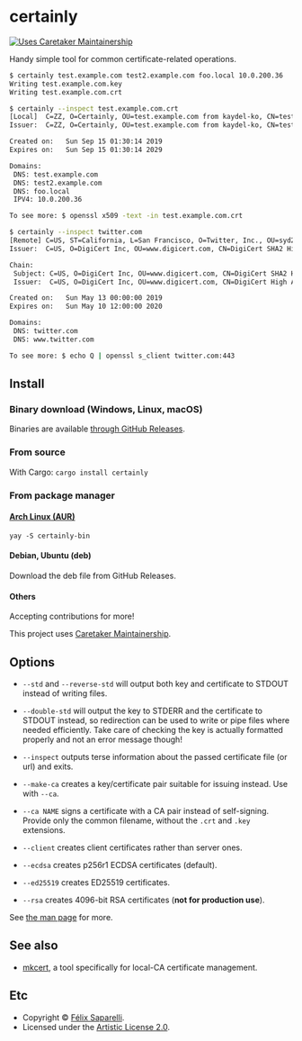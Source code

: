 # certainly

[![Uses Caretaker Maintainership](https://flat.badgen.net/badge/Caretaker/Maintainership%20👥%20/purple)](https://gist.github.com/passcod/7332390db1813f9bccb07e5cf3a9649b)

Handy simple tool for common certificate-related operations.

```bash
$ certainly test.example.com test2.example.com foo.local 10.0.200.36
Writing test.example.com.key
Writing test.example.com.crt

$ certainly --inspect test.example.com.crt
[Local]  C=ZZ, O=Certainly, OU=test.example.com from kaydel-ko, CN=test.example.com
Issuer:  C=ZZ, O=Certainly, OU=test.example.com from kaydel-ko, CN=test.example.com

Created on:   Sun Sep 15 01:30:14 2019
Expires on:   Sun Sep 15 01:30:14 2029

Domains:
 DNS: test.example.com
 DNS: test2.example.com
 DNS: foo.local
 IPV4: 10.0.200.36

To see more: $ openssl x509 -text -in test.example.com.crt

$ certainly --inspect twitter.com
[Remote] C=US, ST=California, L=San Francisco, O=Twitter, Inc., OU=syd2, CN=twitter.com
Issuer:  C=US, O=DigiCert Inc, OU=www.digicert.com, CN=DigiCert SHA2 High Assurance Server CA

Chain:
 Subject: C=US, O=DigiCert Inc, OU=www.digicert.com, CN=DigiCert SHA2 High Assurance Server CA
 Issuer:  C=US, O=DigiCert Inc, OU=www.digicert.com, CN=DigiCert High Assurance EV Root CA

Created on:   Sun May 13 00:00:00 2019
Expires on:   Sun May 10 12:00:00 2020

Domains:
 DNS: twitter.com
 DNS: www.twitter.com

To see more: $ echo Q | openssl s_client twitter.com:443
```


## Install

### Binary download (Windows, Linux, macOS)

Binaries are available [through GitHub Releases](https://github.com/passcod/certainly/releases).

### From source

With Cargo: `cargo install certainly`

### From package manager

#### [Arch Linux (AUR)](https://aur.archlinux.org/packages/certainly-bin)

    yay -S certainly-bin

#### Debian, Ubuntu (deb)

Download the deb file from GitHub Releases.

#### Others

Accepting contributions for more!

This project uses [Caretaker Maintainership](./CARETAKERS.md).


## Options

 - `--std` and `--reverse-std` will output both key and certificate to STDOUT instead of writing files.
 - `--double-std` will output the key to STDERR and the certificate to STDOUT instead, so redirection can be used to write or pipe files where needed efficiently. Take care of checking the key is actually formatted properly and not an error message though!

 - `--inspect` outputs terse information about the passed certificate file (or url) and exits.

 - `--make-ca` creates a key/certificate pair suitable for issuing instead. Use with `--ca`.
 - `--ca NAME` signs a certificate with a CA pair instead of self-signing. Provide only the common filename, without the `.crt` and `.key` extensions.

 - `--client` creates client certificates rather than server ones.
 - `--ecdsa` creates p256r1 ECDSA certificates (default).
 - `--ed25519` creates ED25519 certificates.
 - `--rsa` creates 4096-bit RSA certificates (**not for production use**).

See [the man page](./certainly.1.ronn) for more.


## See also

 - [mkcert](https://github.com/FiloSottile/mkcert), a tool specifically for local-CA certificate management.


## Etc

 - Copyright © [Félix Saparelli](https://passcod.name).
 - Licensed under the [Artistic License 2.0](./LICENSE).
